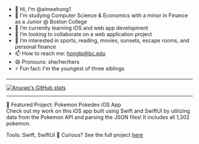- 👋 Hi, I’m @aimeehong1
- 📖 I'm studying Computer Science & Economics with a minor in Finance as a Junior @ Boston College
- 🌱 I’m currently learning iOS and web app development
- 💞️ I’m looking to collaborate on a web application project
- 👀 I’m interested in sports, reading, movies, sunsets, escape rooms, and personal finance
- 📫 How to reach me: honglp@bc.edu
- 😄 Pronouns: she/her/hers
- ⚡ Fun fact: I'm the youngest of three siblings

<!---
aimeehong1/aimeehong1 is a ✨ special ✨ repository because its `README.md` (this file) appears on your GitHub profile.
You can click the Preview link to take a look at your changes.
--->
<hr>

[![Anurag's GitHub stats](https://github-readme-stats.vercel.app/api?username=aimeehong1)](https://github.com/anuraghazra/github-readme-stats)

<!--
🎯 Featured Project: Sentiment Analysis for American ExpressLinks to an external site.
Check out my work on this sentiment analysis project for American Express! My team and I developed a model to analyze customer feedback from social media, helping the company extract valuable insights to improve their customer support.

Tools: Python, spaCy, scikit-learn
What We Did: Preprocessed and vectorized text data using spaCy, then built an SVM classifier to predict sentiment (positive, negative, or neutral).
Results: Achieved 85% accuracy, outperforming the baseline by 20%, and provided insights that helped guide data-driven improvements in customer service.
👀 Curious? See the full project hereLinks to an external site.. 
--->

<hr>
🎯 Featured Project: Pokemon Pokedex iOS App <br>
Check out my work on this iOS app built using Swift and SwiftUI by utilizing data from the Pokemon API and parsing the JSON files! It includes all 1,302 pokemon. 

Tools: Swift, SwiftUI
👀 Curious? See the full project <a href="https://github.com/aimeehong1/CatchEmAll">here</a>
